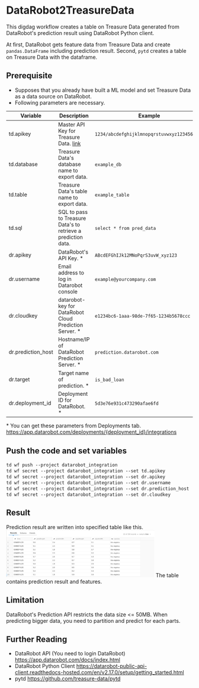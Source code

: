 # DataRobot2TreasureData
This digdag workflow creates a table on Treasure Data generated from DataRobot's prediction result using DataRobot Python client.

At first, DataRobot gets feature data from Treasure Data and create `pandas.DataFrame` including prediction result.
Second, `pytd` creates a table on Treasure Data with the dataframe.

## Prerequisite
- Supposes that you already have built a ML model and set Treasure Data as a data source on DataRobot.
- Following parameters are necessary.

| Variable | Description | Example |
| -------- | ----------- | --------|
| td.apikey | Master API Key for Treasure Data. [link](https://docs.treasuredata.com/display/public/PD/Getting+Your+API+Keys) | `1234/abcdefghijklmnopqrstuvwxyz1234567890`|
| td.database | Treasure Data's database name to export data. | `example_db` |
| td.table | Treasure Data's table name to export data. | `example_table` |
| td.sql | SQL to pass to Treasure Data's to retrieve a prediction data. | `select * from pred_data` |
| dr.apikey | DataRobot's API Key. \*  | `ABcdEFGhIJk12MNoPqrS3uvW_xyz123`|
| dr.username | Email address to log in Datarobot console | `example@yourcompany.com` |
| dr.cloudkey | datarobot-key for DataRobot Cloud Prediction Server. \* | `e1234bc6-1aaa-98de-7f65-1234b5678ccc` |
| dr.prediction_host | Hostname/IP of DataRobot Prediction Server. \* | `prediction.datarobot.com` |
| dr.target | Target name of prediction. \* | `is_bad_loan` |
| dr.deployment_id | Deployment ID for DataRobot. \* | `5d3e76e931c473290afae6fd` |

\* You can get these parameters from Deployments tab.
https://app.datarobot.com/deployments/{deployment_id}/integrations

## Push the code and set variables
```
td wf push --project datarobot_integration
td wf secret --project datarobot_integration --set td.apikey
td wf secret --project datarobot_integration --set dr.apikey
td wf secret --project datarobot_integration --set dr.username
td wf secret --project datarobot_integration --set dr.prediction_host
td wf secret --project datarobot_integration --set dr.cloudkey
```

## Result
Prediction result are written into specified table like this.
<img src="./images/treasuredata.png" width="400px">
The table contains prediction result and features.

## Limitation
DataRobot's Prediction API restricts the data size <= 50MB.
When predicting bigger data, you need to partition and predict for each parts.

## Further Reading
- DataRobot API (You need to login DataRobot)
https://app.datarobot.com/docs/index.html
- DataRobot Python Client
https://datarobot-public-api-client.readthedocs-hosted.com/en/v2.17.0/setup/getting_started.html
- pytd
https://github.com/treasure-data/pytd
